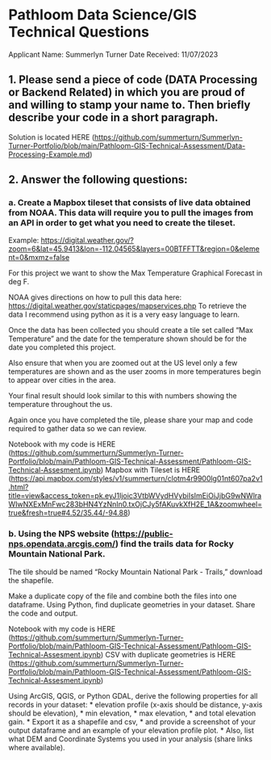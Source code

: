 # Pathloom Data Science/GIS Technical Questions

Applicant Name: Summerlyn Turner            Date Received: 11/07/2023

## 1. Please send a piece of code (DATA Processing or Backend Related) in which you are proud of and willing to stamp your name to. Then briefly describe your code in a short paragraph.

Solution is located HERE (https://github.com/summerturn/Summerlyn-Turner-Portfolio/blob/main/Pathloom-GIS-Technical-Assessment/Data-Processing-Example.md)

## 2. Answer the following questions:

 ### a. Create a Mapbox tileset that consists of live data obtained from NOAA. This data will require you to pull the images from an API in order to get what you need to create the tileset.

   Example: https://digital.weather.gov/?zoom=6&lat=45.9413&lon=-112.04565&layers=00BTFFTT&region=0&element=0&mxmz=false 

   For this project we want to show the Max Temperature Graphical Forecast in deg F.

   NOAA gives directions on how to pull this data here: https://digital.weather.gov/staticpages/mapservices.php
   To retrieve the data I recommend using python as it is a very easy language to learn.

   Once the data has been collected you should create a tile set called “Max Temperature” and the date for the temperature shown should be for the date you completed this project.

   Also ensure that when you are zoomed out at the US level only a few temperatures are shown and as the user zooms in more temperatures begin to appear over cities in the area. 

   Your final result should look similar to this with numbers showing the temperature throughout the us.

   Again once you have completed the tile, please share your map and code required to gather data so we can review.

   Notebook with my code is HERE (https://github.com/summerturn/Summerlyn-Turner-Portfolio/blob/main/Pathloom-GIS-Technical-Assessment/Pathloom-GIS-Technical-Assesment.ipynb)
   Mapbox with Tileset is HERE (https://api.mapbox.com/styles/v1/summerturn/clotm4r9900lg01nt607pa2v1.html?title=view&access_token=pk.eyJ1Ijoic3VtbWVydHVybiIsImEiOiJjbG9wNWlraWIwNXExMnFwc283bHN4YzNnIn0.txOjCJy5fAKuvkXfH2E_1A&zoomwheel=true&fresh=true#4.52/35.44/-94.88)

 ### b. Using the NPS website (https://public-nps.opendata.arcgis.com/)  find the trails data for Rocky Mountain National Park. 

   The tile should be named “Rocky Mountain National Park - Trails,” download the shapefile.

   Make a duplicate copy of the file and combine both the files into one dataframe. Using Python, find duplicate geometries in your dataset. Share the code and output.

   Notebook with my code is HERE (https://github.com/summerturn/Summerlyn-Turner-Portfolio/blob/main/Pathloom-GIS-Technical-Assessment/Pathloom-GIS-Technical-Assesment.ipynb)
   CSV with duplicate geometries is HERE (https://github.com/summerturn/Summerlyn-Turner-Portfolio/blob/main/Pathloom-GIS-Technical-Assessment/Pathloom-GIS-Technical-Assesment.ipynb)

   Using ArcGIS, QGIS, or Python GDAL, derive the following properties for all records in your dataset: 
     * elevation profile (x-axis should be distance, y-axis should be elevation), 
     * min elevation, 
     * max elevation, 
     * and total elevation gain. 
     * Export it as a shapefile and csv, 
     * and provide a screenshot of your output dataframe and an example of your elevation profile plot. 
     * Also, list what DEM and Coordinate Systems you used in your analysis (share links where available).


